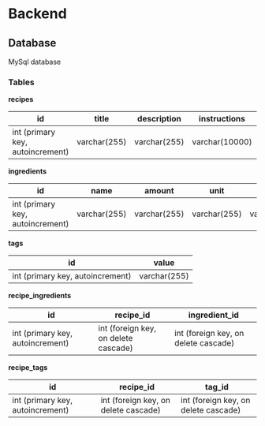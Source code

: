 # Backend

## Database

MySql database

### Tables

**recipes**

| id                               | title        | description  | instructions   | preptime | last_cooked                          | created                              |
| -------------------------------- | ------------ | ------------ | -------------- | -------- | ------------------------------------ | ------------------------------------ |
| int (primary key, autoincrement) | varchar(255) | varchar(255) | varchar(10000) | double   | datetime (default current_timestamp) | datetime (default current_timestamp) |

**ingredients**

| id                               | name         | amount       | unit         | comment        |
| -------------------------------- | ------------ | ------------ | ------------ | -------------- |
| int (primary key, autoincrement) | varchar(255) | varchar(255) | varchar(255) | varchar(10000) |

**tags**

| id                               | value        |
| -------------------------------- | ------------ |
| int (primary key, autoincrement) | varchar(255) |

**recipe_ingredients**

| id                               | recipe_id                            | ingredient_id                        |
| -------------------------------- | ------------------------------------ | ------------------------------------ |
| int (primary key, autoincrement) | int (foreign key, on delete cascade) | int (foreign key, on delete cascade) |

**recipe_tags**

| id                               | recipe_id                            | tag_id                               |
| -------------------------------- | ------------------------------------ | ------------------------------------ |
| int (primary key, autoincrement) | int (foreign key, on delete cascade) | int (foreign key, on delete cascade) |
